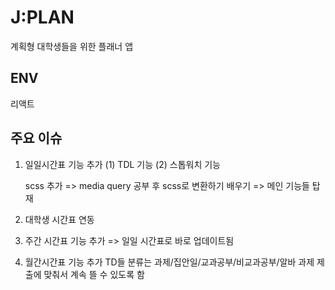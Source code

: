 # J:PLAN

계획형 대학생들을 위한 플래너 앱

## ENV

리액트

## 주요 이슈

1.  일일시간표 기능 추가
    (1) TDL 기능
    (2) 스톱워치 기능

    scss 추가 => media query 공부 후 scss로 변환하기 배우기 => 메인 기능들 탑재

2.  대학생 시간표 연동
3.  주간 시간표 기능 추가
    => 일일 시간표로 바로 업데이트됨
4.  월간시간표 기능 추가
    TD들 분류는 과제/집안일/교과공부/비교과공부/알바
    과제 제출에 맞춰서 계속 뜰 수 있도록 함
